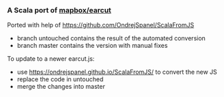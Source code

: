 ### A Scala port of [mapbox/earcut](https://github.com/mapbox/earcut)

Ported with help of https://github.com/OndrejSpanel/ScalaFromJS

- branch untouched contains the result of the automated conversion
- branch master contains the version with manual fixes

To update to a newer earcut.js:

- use https://ondrejspanel.github.io/ScalaFromJS/ to convert the new JS
- replace the code in untouched
- merge the changes into master
